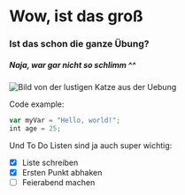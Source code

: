 # Wow, ist das groß
### Ist das schon die ganze Übung?
##### Naja, war gar nicht so schlimm ^^

![Bild von der lustigen Katze aus der Uebung](https://octodex.github.com/images/yaktocat.png)

Code example:
``` javascript
var myVar = "Hello, world!";
int age = 25;
``` 

Und To Do Listen sind ja auch super wichtig:
- [x] Liste schreiben
- [x] Ersten Punkt abhaken
- [ ] Feierabend machen
